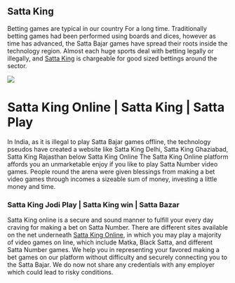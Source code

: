 ## Satta King

Betting games are typical in our country For a long time. Traditionally betting games had been performed using boards and dices, however as time has advanced, the Satta Bajar games have spread their roots inside the technology region. Almost each huge sports deal with betting legally or illegally, and [Satta King](https://www.sattaking.win/) is chargeable for good sized bettings around the sector. 

<img src="https://scontent.famd5-1.fna.fbcdn.net/v/t1.0-9/s960x960/93873306_217427026369954_6705465502732386304_o.jpg?_nc_cat=103&_nc_sid=dd9801&_nc_ohc=auQSKFNDtPMAX_Og468&_nc_ht=scontent.famd5-1.fna&_nc_tp=7&oh=142a28dddbef6355c5566a3f118bc600&oe=5F4F87B9">

# Satta King Online | Satta King | Satta Play 

In India, as it is illegal to play Satta Bajar games offline, the technology pseudos have created a website like Satta King Delhi, Satta King Ghaziabad, Satta King Rajasthan below Satta King Online  The Satta King Online platform affords you an unmarketable enjoy if you like to play Satta Number video games. People round the arena were given blessings from making a bet video games through incomes a sizeable sum of money, investing a little money and time.

### Satta King Jodi Play | Satta King win | Satta Bazar

Satta King online is a secure and sound manner to fulfill your every day craving for making a bet on Satta Number. There are different sites available on the net underneath [Satta King Online](https://www.sattaking.win/), in which you may play a majority of video games on line, which include Matka, Black Satta, and different Satta Number games. We help you in representing your favored making a bet games on our platform without difficulty and securely connecting you to the Satta Bajar. We do now not share any credentials with any employer which could lead to risky conditions.
